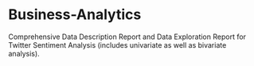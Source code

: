 # Business-Analytics

Comprehensive Data Description Report and Data Exploration Report for Twitter Sentiment Analysis (includes univariate as well as bivariate analysis).
